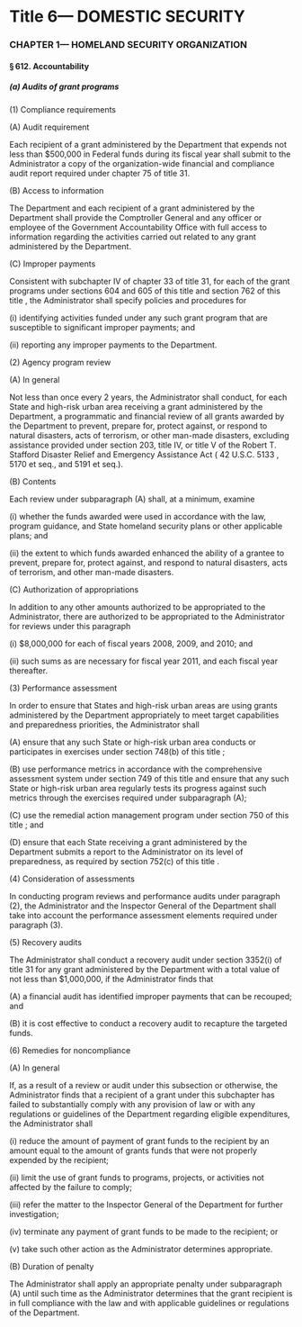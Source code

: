 
# Title 6— DOMESTIC SECURITY
### CHAPTER 1— HOMELAND SECURITY ORGANIZATION
#### § 612. Accountability
##### (a) Audits of grant programs

(1) Compliance requirements

(A) Audit requirement

Each recipient of a grant administered by the Department that expends not less than $500,000 in Federal funds during its fiscal year shall submit to the Administrator a copy of the organization-wide financial and compliance audit report required under chapter 75 of title 31.

(B) Access to information

The Department and each recipient of a grant administered by the Department shall provide the Comptroller General and any officer or employee of the Government Accountability Office with full access to information regarding the activities carried out related to any grant administered by the Department.

(C) Improper payments

Consistent with subchapter IV of chapter 33 of title 31, for each of the grant programs under sections 604 and 605 of this title and section 762 of this title , the Administrator shall specify policies and procedures for

(i) identifying activities funded under any such grant program that are susceptible to significant improper payments; and

(ii) reporting any improper payments to the Department.

(2) Agency program review

(A) In general

Not less than once every 2 years, the Administrator shall conduct, for each State and high-risk urban area receiving a grant administered by the Department, a programmatic and financial review of all grants awarded by the Department to prevent, prepare for, protect against, or respond to natural disasters, acts of terrorism, or other man-made disasters, excluding assistance provided under section 203, title IV, or title V of the Robert T. Stafford Disaster Relief and Emergency Assistance Act ( 42 U.S.C. 5133 , 5170 et seq., and 5191 et seq.).

(B) Contents

Each review under subparagraph (A) shall, at a minimum, examine

(i) whether the funds awarded were used in accordance with the law, program guidance, and State homeland security plans or other applicable plans; and

(ii) the extent to which funds awarded enhanced the ability of a grantee to prevent, prepare for, protect against, and respond to natural disasters, acts of terrorism, and other man-made disasters.

(C) Authorization of appropriations

In addition to any other amounts authorized to be appropriated to the Administrator, there are authorized to be appropriated to the Administrator for reviews under this paragraph

(i) $8,000,000 for each of fiscal years 2008, 2009, and 2010; and

(ii) such sums as are necessary for fiscal year 2011, and each fiscal year thereafter.

(3) Performance assessment

In order to ensure that States and high-risk urban areas are using grants administered by the Department appropriately to meet target capabilities and preparedness priorities, the Administrator shall

(A) ensure that any such State or high-risk urban area conducts or participates in exercises under section 748(b) of this title ;

(B) use performance metrics in accordance with the comprehensive assessment system under section 749 of this title and ensure that any such State or high-risk urban area regularly tests its progress against such metrics through the exercises required under subparagraph (A);

(C) use the remedial action management program under section 750 of this title ; and

(D) ensure that each State receiving a grant administered by the Department submits a report to the Administrator on its level of preparedness, as required by section 752(c) of this title .

(4) Consideration of assessments

In conducting program reviews and performance audits under paragraph (2), the Administrator and the Inspector General of the Department shall take into account the performance assessment elements required under paragraph (3).

(5) Recovery audits

The Administrator shall conduct a recovery audit under section 3352(i) of title 31 for any grant administered by the Department with a total value of not less than $1,000,000, if the Administrator finds that

(A) a financial audit has identified improper payments that can be recouped; and

(B) it is cost effective to conduct a recovery audit to recapture the targeted funds.

(6) Remedies for noncompliance

(A) In general

If, as a result of a review or audit under this subsection or otherwise, the Administrator finds that a recipient of a grant under this subchapter has failed to substantially comply with any provision of law or with any regulations or guidelines of the Department regarding eligible expenditures, the Administrator shall

(i) reduce the amount of payment of grant funds to the recipient by an amount equal to the amount of grants funds that were not properly expended by the recipient;

(ii) limit the use of grant funds to programs, projects, or activities not affected by the failure to comply;

(iii) refer the matter to the Inspector General of the Department for further investigation;

(iv) terminate any payment of grant funds to be made to the recipient; or

(v) take such other action as the Administrator determines appropriate.

(B) Duration of penalty

The Administrator shall apply an appropriate penalty under subparagraph (A) until such time as the Administrator determines that the grant recipient is in full compliance with the law and with applicable guidelines or regulations of the Department.

